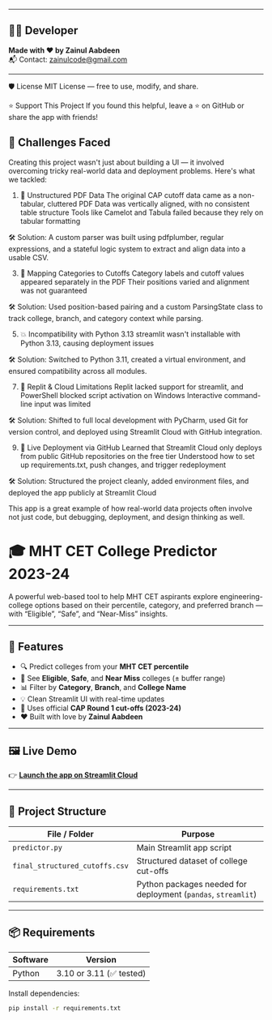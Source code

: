 ___

## 🧑‍💻 Developer

**Made with ❤️ by Zainul Aabdeen**  
📬 Contact: [zainulcode@gmail.com](mailto:zainulcode@gmail.com)

___

🛡️ License
MIT License — free to use, modify, and share.

⭐️ Support This Project
If you found this helpful, leave a ⭐️ on GitHub or share the app with friends!

## 🧩 Challenges Faced
   Creating this project wasn't just about building a UI — it involved overcoming tricky real-world data and deployment problems. Here's what we tackled:

1. 🧾 Unstructured PDF Data
The original CAP cutoff data came as a non-tabular, cluttered PDF
Data was vertically aligned, with no consistent table structure
Tools like Camelot and Tabula failed because they rely on tabular formatting

🛠 Solution:
A custom parser was built using pdfplumber, regular expressions, and a stateful logic system to extract and align data into a usable CSV.

3. 🔗 Mapping Categories to Cutoffs
Category labels and cutoff values appeared separately in the PDF
Their positions varied and alignment was not guaranteed

🛠 Solution:
Used position-based pairing and a custom ParsingState class to track college, branch, and category context while parsing.

5. 💥 Incompatibility with Python 3.13
streamlit wasn't installable with Python 3.13, causing deployment issues

🛠 Solution:
Switched to Python 3.11, created a virtual environment, and ensured compatibility across all modules.

7. 🧨 Replit & Cloud Limitations
Replit lacked support for streamlit, and PowerShell blocked script activation on Windows
Interactive command-line input was limited

🛠 Solution:
Shifted to full local development with PyCharm, used Git for version control, and deployed using Streamlit Cloud with GitHub integration.

9. 🚀 Live Deployment via GitHub
Learned that Streamlit Cloud only deploys from public GitHub repositories on the free tier
Understood how to set up requirements.txt, push changes, and trigger redeployment

🛠 Solution:
Structured the project cleanly, added environment files, and deployed the app publicly at Streamlit Cloud

This app is a great example of how real-world data projects often involve not just code, but debugging, deployment, and design thinking as well.

# 🎓 MHT CET College Predictor 2023-24

A powerful web-based tool to help MHT CET aspirants explore engineering-college options based on their percentile, category, and preferred branch — with “Eligible”, “Safe”, and “Near-Miss” insights.

---

## 🚀 Features

- 🔍 Predict colleges from your **MHT CET percentile**
- 🎯 See **Eligible**, **Safe**, and **Near Miss** colleges (± buffer range)
- 📊 Filter by **Category**, **Branch**, and **College Name**
- 💡 Clean Streamlit UI with real-time updates
- 🧠 Uses official **CAP Round 1 cut-offs (2023-24)**
- ❤️ Built with love by **Zainul Aabdeen**

---

## 🖼️ Live Demo

👉 **[Launch the app on Streamlit Cloud](https://mht-cet-college-predictor-by-zainul.streamlit.app/)**  


---

## 📂 Project Structure

| File / Folder                  | Purpose                                              |
|--------------------------------|------------------------------------------------------|
| `predictor.py`                 | Main Streamlit app script                            |
| `final_structured_cutoffs.csv` | Structured dataset of college cut-offs               |
| `requirements.txt`             | Python packages needed for deployment (`pandas`, `streamlit`) |


---

## 📦 Requirements

| Software | Version |
|----------|---------|
| Python   | 3.10 or 3.11 (✅ tested) |

Install dependencies:

```bash
pip install -r requirements.txt
